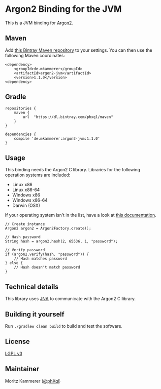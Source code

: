 # Argon2 Binding for the JVM

This is a JVM binding for [Argon2](https://github.com/P-H-C/phc-winner-argon2).

## Maven
Add [this Bintray Maven repository](https://bintray.com/phxql/maven/argon2-jvm/view#) to your settings.
You can then use the following Maven coordinates:
```
<dependency>
    <groupId>de.mkammerer</groupId>
    <artifactId>argon2-jvm</artifactId>
    <version>1.1.0</version>
<dependency>
```
## Gradle
```
repositories {
    maven {
        url  "https://dl.bintray.com/phxql/maven"
    }
}

dependencies {
    compile 'de.mkammerer:argon2-jvm:1.1.0'
}
```
## Usage
This binding needs the Argon2 C library. Libraries for the following operation systems are included:
* Linux x86
* Linux x86-64
* Windows x86
* Windows x86-64
* Darwin (OSX)

If your operating system isn't in the list, have a look at [this documentation](docs/compile-argon2.md).

```
// Create instance
Argon2 argon2 = Argon2Factory.create();

// Hash password
String hash = argon2.hash(2, 65536, 1, "password");

// Verify password
if (argon2.verify(hash, "password")) {
    // Hash matches password
} else {
    // Hash doesn't match password
}
```

## Technical details
This library uses [JNA](https://github.com/java-native-access/jna) to communicate with the Argon2 C library.

## Building it yourself
Run `./gradlew clean build` to build and test the software.

## License
[LGPL v3](https://www.gnu.org/licenses/lgpl.html)

## Maintainer
Moritz Kammerer ([@phXql](https://github.com/phxql))